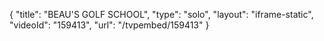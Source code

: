 {
    "title": "BEAU'S GOLF SCHOOL",
    "type": "solo",
    "layout": "iframe-static",
    "videoId": "159413",
    "url": "\/tvpembed\/159413"
}